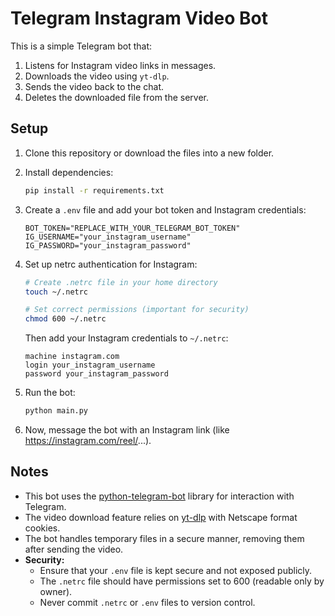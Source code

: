 # Telegram Instagram Video Bot

This is a simple Telegram bot that:
1. Listens for Instagram video links in messages.
2. Downloads the video using `yt-dlp`.
3. Sends the video back to the chat.
4. Deletes the downloaded file from the server.

## Setup

1. Clone this repository or download the files into a new folder.

2. Install dependencies:
   ```bash
   pip install -r requirements.txt
   ```

3. Create a `.env` file and add your bot token and Instagram credentials:
   ```dotenv
   BOT_TOKEN="REPLACE_WITH_YOUR_TELEGRAM_BOT_TOKEN"
   IG_USERNAME="your_instagram_username"
   IG_PASSWORD="your_instagram_password"
   ```

4. Set up netrc authentication for Instagram:
   ```bash
   # Create .netrc file in your home directory
   touch ~/.netrc
   
   # Set correct permissions (important for security)
   chmod 600 ~/.netrc
   ```
   
   Then add your Instagram credentials to `~/.netrc`:
   ```
   machine instagram.com
   login your_instagram_username
   password your_instagram_password
   ```

5. Run the bot:
   ```bash
   python main.py
   ```

6. Now, message the bot with an Instagram link (like https://instagram.com/reel/...).

## Notes

- This bot uses the [python-telegram-bot](https://python-telegram-bot.org/) library for interaction with Telegram.
- The video download feature relies on [yt-dlp](https://github.com/yt-dlp/yt-dlp) with Netscape format cookies.
- The bot handles temporary files in a secure manner, removing them after sending the video.
- **Security:** 
  - Ensure that your `.env` file is kept secure and not exposed publicly.
  - The `.netrc` file should have permissions set to 600 (readable only by owner).
  - Never commit `.netrc` or `.env` files to version control.